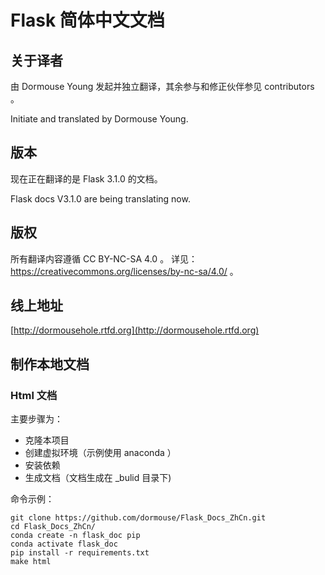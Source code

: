 # Flask 简体中文文档

## 关于译者
由 Dormouse Young 发起并独立翻译，其余参与和修正伙伴参见 contributors 。

Initiate and translated by Dormouse Young.

## 版本

现在正在翻译的是 Flask 3.1.0 的文档。

Flask docs V3.1.0 are being translating now.

## 版权

所有翻译内容遵循 CC BY-NC-SA 4.0 。
详见： https://creativecommons.org/licenses/by-nc-sa/4.0/ 。

## 线上地址

[http://dormousehole.rtfd.org](http://dormousehole.rtfd.org)

## 制作本地文档

### Html 文档

主要步骤为：

* 克隆本项目
* 创建虚拟环境（示例使用 anaconda ）
* 安装依赖
* 生成文档（文档生成在 _bulid 目录下)

命令示例：

```shell
git clone https://github.com/dormouse/Flask_Docs_ZhCn.git
cd Flask_Docs_ZhCn/
conda create -n flask_doc pip
conda activate flask_doc
pip install -r requirements.txt
make html
```

